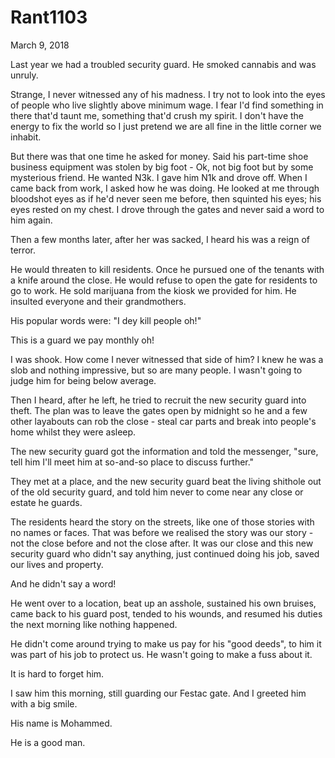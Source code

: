# Rant1103


March 9, 2018

Last year we had a troubled security guard. He smoked cannabis and was unruly. 

Strange, I never witnessed any of his madness. I try not to look into the eyes of people who live slightly above minimum wage. I fear I'd find something in there that'd taunt me, something that'd crush my spirit. I don't have the energy to fix the world so I just pretend we are all fine in the little corner we inhabit.

But there was that one time he asked for money. Said his part-time shoe business equipment was stolen by big foot - Ok, not big foot but by some mysterious friend. He wanted N3k. I gave him N1k and drove off. When I came back from work, I asked how he was doing. He looked at me through bloodshot eyes as if he'd never seen me before, then squinted his eyes; his eyes rested on my chest. I drove through the gates and never said a word to him again.

Then a few months later, after her was sacked,  I heard his was a reign of terror.

He would threaten to kill residents. Once he pursued one of the tenants with a knife around the close. He would refuse to open the gate for residents to go to work. He sold marijuana from the kiosk we provided for him. He insulted everyone and their grandmothers. 

His popular words were: "I dey kill people oh!"

This is a guard we pay monthly oh!

I was shook. How come I never witnessed that side of him? I knew he was a slob and nothing impressive, but so are many people. I wasn't going to judge him for being below average.

Then I heard, after he left, he tried to recruit the new security guard into theft. The plan was to leave the gates open by midnight so he and a few other layabouts can rob the close - steal car parts and break into people's home whilst they were asleep.

The new security guard got the information and told the messenger, "sure, tell him I'll meet him at so-and-so place to discuss further."

They met at a place, and the new security guard beat the living shithole out of the old security guard, and told him never to come near any close or estate he guards.

The residents heard the story on the streets, like one of those stories with no names or faces. That was before we realised the story was our story - not the close before and not the close after. It was our close and this new security guard who didn't say anything, just continued doing his job, saved our lives and property.

And he didn't say a word!

He went over to a location, beat up an asshole, sustained his own bruises, came back to his guard post, tended to his wounds, and resumed his duties the next morning like nothing happened.

He didn't come around trying to make us pay for his "good deeds", to him it was part of his job to protect us. He wasn't going to make a fuss about it.

It is hard to forget him.

I saw him this morning, still guarding our Festac gate. And I greeted him with a big smile. 

His name is Mohammed.

He is a good man.



